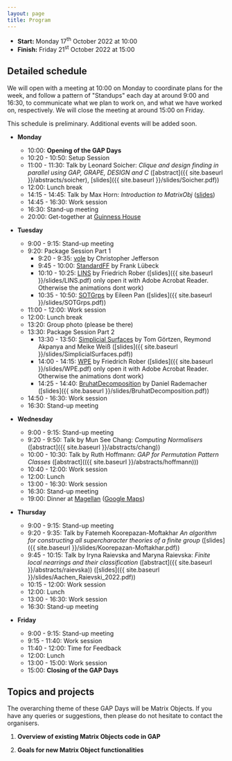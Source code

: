 ```yaml
---
layout: page
title: Program
---
```


* __Start:__ Monday 17<sup>th</sup> October 2022 at 10:00
* __Finish:__ Friday 21<sup>st</sup> October 2022 at 15:00

## Detailed schedule

We will open with a meeting at 10:00 on Monday to coordinate plans for the week,
and follow a pattern of "Standups" each day at around 9:00 and 16:30, to
communicate what we plan to work on, and what we have worked on, respectively.
We will close the meeting at around 15:00 on Friday.

This schedule is preliminary. Additional events will be added soon.

- **Monday** 
  - 10:00: **Opening of the GAP Days**
  - 10:20 - 10:50: Setup Session
  - 11:00 - 11:30: Talk by Leonard Soicher:
    *Clique and design finding in parallel using GAP, GRAPE, DESIGN and C* ([abstract]({{ site.baseurl }}/abstracts/soicher), [slides]({{ site.baseurl }}/slides/Soicher.pdf))
  - 12:00: Lunch break
  - 14:15 - 14:45: Talk by Max Horn:
    *Introduction to MatrixObj* ([slides](../slides/slides-Horn-MatrixObj.html))
  - 14:45 - 16:30: Work session
  - 16:30: Stand-up meeting
  - 20:00: Get-together at [Guinness House](https://goo.gl/maps/yvbnJrCKLyZNw1k37)

- **Tuesday** 
  - 9:00 - 9:15: Stand-up meeting
  - 9:20: Package Session Part 1
    - 9:20 - 9:35: [vole](https://github.com/peal/vole) by Christopher Jefferson
    - 9:45 - 10:00: [StandardFF](https://github.com/frankluebeck/StandardFF) by Frank Lübeck
    - 10:10 - 10:25: [LINS](https://github.com/FriedrichRober/LINS) by Friedrich Rober ([slides]({{ site.baseurl }}/slides/LINS.pdf) only open it with Adobe Acrobat Reader. Otherwise the animations dont work)
    - 10:35 - 10:50: [SOTGrps](https://github.com/xpan-eileen/sotgrps) by Eileen Pan ([slides]({{ site.baseurl }}/slides/SOTGrps.pdf))
  - 11:00 - 12:00: Work session
  - 12:00: Lunch break
  - 13:20: Group photo (please be there)
  - 13:30: Package Session Part 2
    - 13:30 - 13:50: [Simplicial Surfaces](https://github.com/gap-packages/simplicial-surfaces) by Tom Görtzen, Reymond Akpanya and Meike Weiß ([slides]({{ site.baseurl }}/slides/SimplicialSurfaces.pdf))
    - 14:00 - 14:15: [WPE](https://github.com/FriedrichRober/WPE) by Friedrich Rober ([slides]({{ site.baseurl }}/slides/WPE.pdf) only open it with Adobe Acrobat Reader. Otherwise the animations dont work)
    - 14:25 - 14:40: [BruhatDecomposition](https://github.com/danielrademacher/BruhatDecomposition2) by Daniel Rademacher ([slides]({{ site.baseurl }}/slides/BruhatDecomposition.pdf))
  - 14:50 - 16:30: Work session
  - 16:30: Stand-up meeting

- **Wednesday** 
  - 9:00 - 9:15: Stand-up meeting
  - 9:20 - 9:50: Talk by Mun See Chang:
    *Computing Normalisers* ([abstract]({{ site.baseurl }}/abstracts/chang))
  - 10:00 - 10:30: Talk by Ruth Hoffmann:
    *GAP for Permutation Pattern Classes* ([abstract](({{ site.baseurl }}/abstracts/hoffmann)))
  - 10:40 - 12:00: Work session
  - 12:00: Lunch 
  - 13:00 - 16:30: Work session
  - 16:30: Stand-up meeting
  - 19:00: Dinner at [Magellan](https://magellan-aachen.de) ([Google Maps](https://goo.gl/maps/tBAXAGMgrhspUEf8A))

- **Thursday** 
  - 9:00 - 9:15: Stand-up meeting
  - 9:20 - 9:35: Talk by Fatemeh Koorepazan-Moftakhar
    *An algorithm for constructing all supercharacter theories of a finite group*  ([slides]({{ site.baseurl }}/slides/Koorepazan-Moftakhar.pdf))
  - 9:45 - 10:15: Talk by Iryna Raievska and Maryna Raievska:
    *Finite local nearrings and their classification* ([abstract]({{ site.baseurl }}/abstracts/raievska)) ([slides]({{ site.baseurl }}/slides/Aachen_Raievski_2022.pdf))
  - 10:15 - 12:00: Work session
  - 12:00: Lunch 
  - 13:00 - 16:30: Work session
  - 16:30: Stand-up meeting

- **Friday** 
  - 9:00 - 9:15: Stand-up meeting
  - 9:15 - 11:40: Work session
  - 11:40 - 12:00: Time for Feedback
  - 12:00: Lunch 
  - 13:00 - 15:00: Work session
  - 15:00: **Closing of the GAP Days**


## Topics and projects

The overarching theme of these GAP Days will be Matrix Objects. If you have any
queries or suggestions, then please do not hesitate to contact the organisers.

1. __Overview of existing Matrix Objects code in GAP__

2. __Goals for new Matrix Object functionalities__
